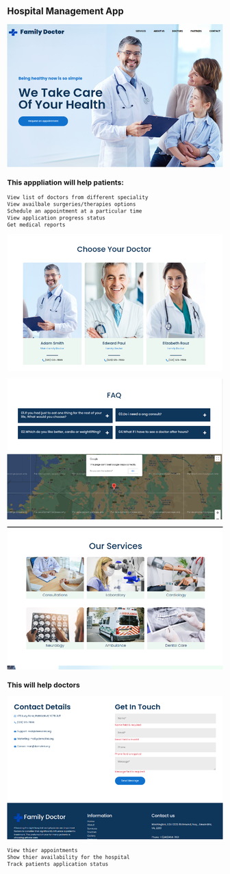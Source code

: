 ## Hospital Management App

![user-form](readmeimages/home.png)

### This apppliation will help patients:

    View list of doctors from different speciality
    View availbale surgeries/therapies options
    Schedule an appointment at a particular time
    View application progress status
    Get medical reports

![user-form](readmeimages/team.png)

![user-form](readmeimages/faq.png)

![user-form](readmeimages/services.png)

### This will help doctors

![user-form](readmeimages/contact.png)

    View thier appointments
    Show thier availability for the hospital
    Track patients application status
